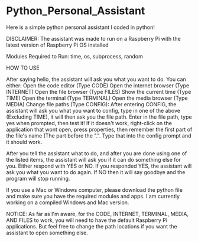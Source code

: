 # Python_Personal_Assistant
Here is a simple python personal assistant I coded in python!

DISCLAIMER:
The assistant was made to run on a Raspberry Pi with the latest version of Raspberry Pi OS installed

Modules Required to Run:
time,
os,
subprocess,
random


HOW TO USE

After saying hello, the assistant will ask you what you want to do.
You can either:
Open the code editor (Type CODE)
Open the internet browser (Type INTERNET)
Open the file browser (Type FILES)
Show the current time (Type TIME)
Open the terminal (Type TERMINAL)
Open the media browser (Type MEDIA)
Change file paths (Type CONFIG):
  After entering CONFIG, the assistant will ask you what you want to config, type in one of the above (Excluding TIME), 
  it will then ask you the file path. Enter in the file path, type yes when prompted, then test it! If it doesn't work,
  right-click on the application that wont open, press properties, then remember the first part of the file's name (The     part before the ".". Type that into the config prompt and it should work.

After you tell the assistant what to do, and after you are done using one of the listed items, the assistant will ask
you if it can do something else for you. Either respond with YES or NO. If you responded YES, the assistant will ask you
what you want to do again. If NO then it will say goodbye and the program will stop running.

If you use a Mac or Windows computer, please download the python file and make sure you have the required modules and apps.
I am currently working on a compiled Windows and Mac version.

NOTICE:
As far as I'm aware, for the CODE, INTERNET, TERMINAL, MEDIA, AND FILES to work, you will need to have the default Raspberry Pi applications. But feel free to change the path locations if you want the assistant to open something else.


